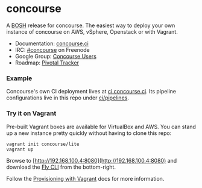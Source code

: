 # concourse

A [BOSH](https://github.com/cloudfoundry/bosh) release for concourse. The
easiest way to deploy your own instance of concourse on AWS, vSphere,
Openstack or with Vagrant.

* Documentation: [concourse.ci](http://concourse.ci)
* IRC: [#concourse](http://webchat.freenode.net/?channels=concourse) on Freenode
* Google Group: [Concourse Users](https://groups.google.com/forum/#!forum/concourse-ci)
* Roadmap: [Pivotal Tracker](https://www.pivotaltracker.com/n/projects/1059262)


### Example

Concourse's own CI deployment lives at
[ci.concourse.ci](http://ci.concourse.ci). Its pipeline configurations live in
this repo under
[ci/pipelines](https://github.com/concourse/concourse/blob/develop/ci/pipelines).


### Try it on Vagrant

Pre-built Vagrant boxes are available for VirtualBox and AWS. You can stand up
a new instance pretty quickly without having to clone this repo:

```
vagrant init concourse/lite
vagrant up
```

Browse to [http://192.168.100.4:8080](http://192.168.100.4:8080) and download
the [Fly CLI](http://concourse.ci/fly-cli.html) from the bottom-right.

Follow the [Provisioning with
Vagrant](http://concourse.ci/deploying-with-vagrant.html) docs for more
information.

